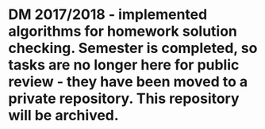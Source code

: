 # DM 2017/2018 - implemented algorithms for homework solution checking. Semester is completed, so tasks are no longer here for public review - they have been moved to a private repository. This repository will be archived.

